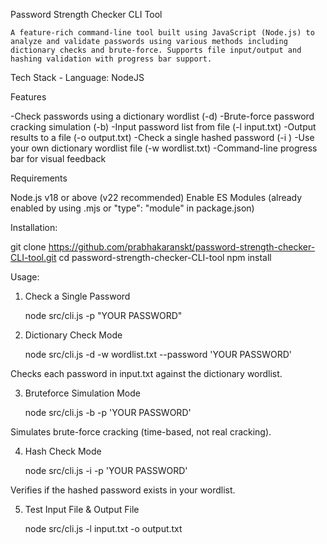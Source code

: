 Password Strength Checker CLI Tool

    A feature-rich command-line tool built using JavaScript (Node.js) to analyze and validate passwords using various methods including dictionary checks and brute-force. Supports file input/output and hashing validation with progress bar support.

Tech Stack
    - Language: NodeJS

Features

-Check passwords using a dictionary wordlist (-d)
-Brute-force password cracking simulation (-b)
-Input password list from file (-l input.txt)
-Output results to a file (-o output.txt)
-Check a single hashed password (-i <hash>)
-Use your own dictionary wordlist file (-w wordlist.txt)
-Command-line progress bar for visual feedback

Requirements

Node.js v18 or above (v22 recommended)
Enable ES Modules (already enabled by using .mjs or "type": "module" in package.json)

Installation:

git clone https://github.com/prabhakaranskt/password-strength-checker-CLI-tool.git
cd password-strength-checker-CLI-tool
npm install


Usage:

1. Check a Single Password

    node src/cli.js -p "YOUR PASSWORD"


2. Dictionary Check Mode

    node src/cli.js -d -w wordlist.txt --password 'YOUR PASSWORD'

Checks each password in input.txt against the dictionary wordlist.


3. Bruteforce Simulation Mode

    node src/cli.js -b -p 'YOUR PASSWORD'

Simulates brute-force cracking (time-based, not real cracking).


4. Hash Check Mode

    node src/cli.js -i -p 'YOUR PASSWORD'

Verifies if the hashed password exists in your wordlist.

5. Test Input File & Output File

    node src/cli.js -l input.txt -o output.txt
